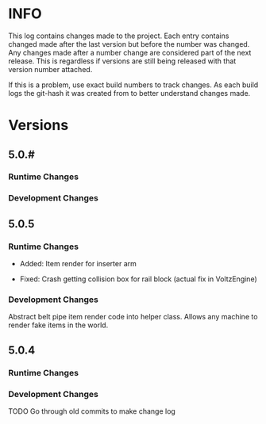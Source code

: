 # INFO
This log contains changes made to the project. Each entry contains changed made after the last version but before the number was changed. Any changes made after a number change are considered part of the next release. This is regardless if versions are still being released with that version number attached. 

If this is a problem, use exact build numbers to track changes. As each build logs the git-hash it was created from to better understand changes made.

# Versions
## 5.0.#
### Runtime Changes

### Development Changes

## 5.0.5
### Runtime Changes
* Added: Item render for inserter arm

* Fixed: Crash getting collision box for rail block (actual fix in VoltzEngine)

### Development Changes
Abstract belt pipe item render code into helper class. Allows any machine to render fake items in the world.

## 5.0.4
### Runtime Changes
### Development Changes
TODO Go through old commits to make change log


